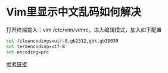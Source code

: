 # Vim里显示中文乱码如何解决

打开终端输入：vim /etc/vim/vimrc，进入编辑模式，加入如下配置

```bash
set fileencodings=utf-8,gb2312,gbk,gb18030  
set termencoding=utf-8  
set encoding=prc 
```

[参考链接][参考链接]

[参考链接]:https://blog.csdn.net/smile_5me/article/details/80262745